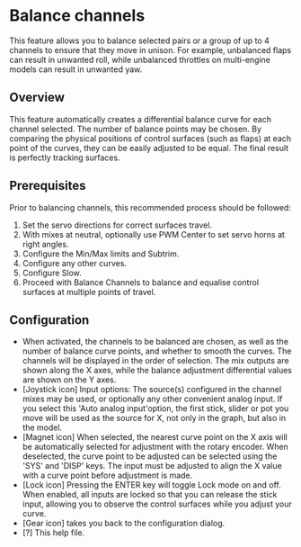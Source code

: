 # Balance channels
This feature allows you to balance selected pairs or a group of up to 4 channels to ensure that they move in unison. For example, unbalanced flaps can result in unwanted roll, while unbalanced throttles on multi-engine models can result in unwanted yaw.

## Overview
This feature automatically creates a differential balance curve for each channel selected. The number of balance points may be chosen. By comparing the physical positions of control surfaces (such as flaps) at each point of the curves, they can be easily adjusted to be equal. The final result is perfectly tracking surfaces.

## Prerequisites 
Prior to balancing channels, this recommended process should be followed:1. Set the servo directions for correct surfaces travel.2. With mixes at neutral, optionally use PWM Center to set servo horns at right angles.3. Configure the Min/Max limits and Subtrim.4. Configure any other curves.5. Configure Slow.6. Proceed with Balance Channels to balance and equalise control surfaces at multiple points of travel.

## Configuration 
- When activated, the channels to be balanced are chosen, as well as the number of balance curve points, and whether to smooth the curves. The channels will be displayed in the order of selection. The mix outputs are shown along the X axes, while the balance adjustment differential values are shown on the Y axes.
- [Joystick icon] Input options: The source(s) configured in the channel mixes may be used, or optionally any other convenient analog input. If you select this 'Auto analog input'option, the first stick, slider or pot you move will be used as the source for X, not only in the graph, but also in the model.
- [Magnet icon] When selected, the nearest curve point on the X axis will be automatically selected for adjustment with the rotary encoder. When deselected, the curve point to be adjusted can be selected using the 'SYS' and 'DISP' keys. The input must be adjusted to align the X value with a curve point before adjustment is made.
- [Lock icon] Pressing the ENTER key will toggle Lock mode on and off. When enabled, all inputs are locked so that you can release the stick input, allowing you to observe the control surfaces while you adjust your curve.
- [Gear icon] takes you back to the configuration dialog.
- [?] This help file.